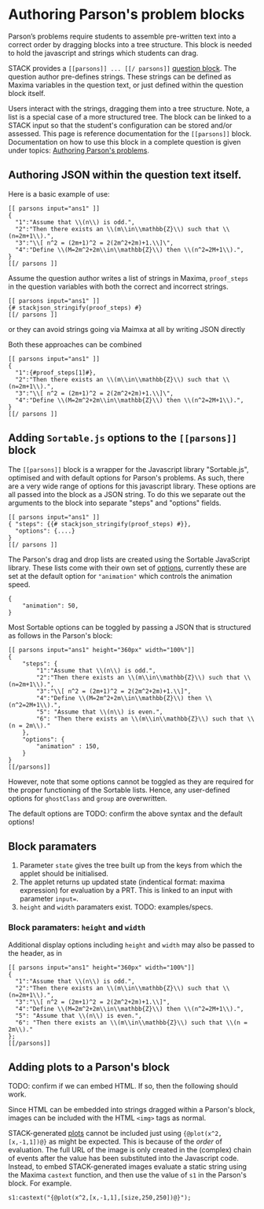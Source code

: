 # Authoring Parson's problem blocks

Parson’s problems require students to assemble pre-written text into a correct order by dragging blocks into a tree structure.  This block is needed to hold the javascript and strings which students can drag.

STACK provides a `[[parsons]] ... [[/ parsons]]` [question block](Question_blocks/index.md).  The question author pre-defines strings.  These strings can be defined as Maxima variables in the question text, or just defined within the question block itself.

Users interact with the strings, dragging them into a tree structure.  Note, a list is a special case of a more structured tree.  The block can be linked to a STACK input so that the student's configuration can be stored and/or assessed.  This page is reference documentation for the `[[parsons]]` block.  Documentation on how to use this block in a complete question is given under topics: [Authoring Parson's problems](../Topics/Parsons.md).

## Authoring JSON within the question text itself.

Here is a basic example of use:

````
[[ parsons input="ans1" ]]
{ 
  "1":"Assume that \\(n\\) is odd.",
  "2":"Then there exists an \\(m\\in\\mathbb{Z}\\) such that \\(n=2m+1\\).",
  "3":"\\[ n^2 = (2m+1)^2 = 2(2m^2+2m)+1.\\]\",
  "4":"Define \\(M=2m^2+2m\\in\\mathbb{Z}\\) then \\(n^2=2M+1\\).",
}
[[/ parsons ]]
````

Assume the question author writes a list of strings in Maxima, `proof_steps` in the question variables with both the correct and incorrect strings.

````
[[ parsons input="ans1" ]]
{# stackjson_stringify(proof_steps) #}
[[/ parsons ]]
````

or they can avoid strings going via Maimxa at all by writing JSON directly


Both these approaches can be combined

````
[[ parsons input="ans1" ]]
{ 
  "1":{#proof_steps[1]#},
  "2":"Then there exists an \\(m\\in\\mathbb{Z}\\) such that \\(n=2m+1\\).",
  "3":"\\[ n^2 = (2m+1)^2 = 2(2m^2+2m)+1.\\]\",
  "4":"Define \\(M=2m^2+2m\\in\\mathbb{Z}\\) then \\(n^2=2M+1\\).",
}
[[/ parsons ]]
````

## Adding `Sortable.js` options to the `[[parsons]]` block

The `[[parsons]]` block is a wrapper for the Javascript library "Sortable.js", optimised and with default options for Parson's problems.  As such, there are a very wide range of options for this javascript library.  These options are all passed into the block as a JSON string.   To do this we separate out the arguments to the block into separate "steps" and "options" fields. 

````
[[ parsons input="ans1" ]]
{ "steps": {{# stackjson_stringify(proof_steps) #}},
  "options": {....}
}
[[/ parsons ]]
````

The Parson's drag and drop lists are created using the Sortable JavaScript library. These lists come with their own set of [options](https://github.com/SortableJS/Sortable#options), currently these are set at the default option for `"animation"` which controls the animation speed.

````
{
    "animation": 50,
}
````

Most Sortable options can be toggled by passing a JSON that is structured as follows in the Parson's block:

````
[[ parsons input="ans1" height="360px" width="100%"]]
{
    "steps": { 
        "1":"Assume that \\(n\\) is odd.",
        "2":"Then there exists an \\(m\\in\\mathbb{Z}\\) such that \\(n=2m+1\\).",
        "3":"\\[ n^2 = (2m+1)^2 = 2(2m^2+2m)+1.\\]",
        "4":"Define \\(M=2m^2+2m\\in\\mathbb{Z}\\) then \\(n^2=2M+1\\).",
        "5": "Assume that \\(n\\) is even.",
        "6": "Then there exists an \\(m\\in\\mathbb{Z}\\) such that \\(n = 2m\\)."
    },
    "options": {
        "animation" : 150,
    }
}
[[/parsons]]
````
However, note that some options cannot be toggled as they are required for the proper functioning of the Sortable lists. Hence, any user-defined options for `ghostClass` and `group` are overwritten.

The default options are TODO: confirm the above syntax and the default options!

## Block paramaters

1. Parameter `state` gives the tree built up from the keys from which the applet should be initialised.
2. The applet returns up updated state (indentical format: maxima expression) for evaluation by a PRT.  This is linked to an input with parameter `input=`.
3. `height` and `width` paramaters exist.  TODO: examples/specs.

### Block paramaters: `height` and `width`

Additional display options including `height` and `width` may also be passed to the header, as in 

````
[[ parsons input="ans1" height="360px" width="100%"]]
{ 
  "1":"Assume that \\(n\\) is odd.",
  "2":"Then there exists an \\(m\\in\\mathbb{Z}\\) such that \\(n=2m+1\\).",
  "3":"\\[ n^2 = (2m+1)^2 = 2(2m^2+2m)+1.\\]",
  "4":"Define \\(M=2m^2+2m\\in\\mathbb{Z}\\) then \\(n^2=2M+1\\).",
  "5": "Assume that \\(n\\) is even.",
  "6": "Then there exists an \\(m\\in\\mathbb{Z}\\) such that \\(n = 2m\\)."
};
[[/parsons]]
````

## Adding plots to a Parson's block

TODO: confirm if we can embed HTML.  If so, then the following should work.

Since HTML can be embedded into strings dragged within a Parson's block, images can be included with the HTML `<img>` tags as normal.

STACK-generated [plots](../Plots/index.md) cannot be included just using `{@plot(x^2,[x,-1,1])@}` as might be expected.  This is because of the _order_ of evaluation.  The full URL of the image is only created in the (complex) chain of events after the value has been substituted into the Javascript code. Instead, to embed STACK-generated images evaluate a static string using the Maxima `castext` function, and then use the value of `s1` in the Parson's block.  For example.

    s1:castext("{@plot(x^2,[x,-1,1],[size,250,250])@}");

